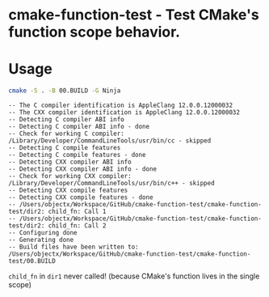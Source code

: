 # cmake-function-test - Test CMake's function scope behavior.

# Usage

```sh
cmake -S . -B 00.BUILD -G Ninja
```

```
-- The C compiler identification is AppleClang 12.0.0.12000032
-- The CXX compiler identification is AppleClang 12.0.0.12000032
-- Detecting C compiler ABI info
-- Detecting C compiler ABI info - done
-- Check for working C compiler: /Library/Developer/CommandLineTools/usr/bin/cc - skipped
-- Detecting C compile features
-- Detecting C compile features - done
-- Detecting CXX compiler ABI info
-- Detecting CXX compiler ABI info - done
-- Check for working CXX compiler: /Library/Developer/CommandLineTools/usr/bin/c++ - skipped
-- Detecting CXX compile features
-- Detecting CXX compile features - done
-- /Users/objectx/Workspace/GitHub/cmake-function-test/cmake-function-test/dir2: child_fn: Call 1
-- /Users/objectx/Workspace/GitHub/cmake-function-test/cmake-function-test/dir2: child_fn: Call 2
-- Configuring done
-- Generating done
-- Build files have been written to: /Users/objectx/Workspace/GitHub/cmake-function-test/cmake-function-test/00.BUILD
```

`child_fn` in `dir1` never called! (because CMake's function lives in the single scope)
